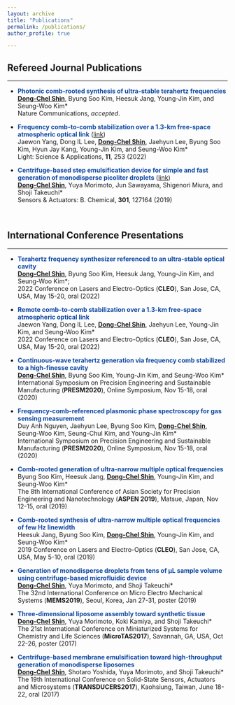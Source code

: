 ```yaml
---
layout: archive
title: "Publications"
permalink: /publications/
author_profile: true

---
```


## Refereed Journal Publications

------

- <b><span style="color: #0D47A1">Photonic comb-rooted synthesis of ultra-stable terahertz frequencies</span></b><br>
<u><b>Dong-Chel Shin</b></u>, Byung Soo Kim, Heesuk Jang, Young-Jin Kim, and Seung-Woo Kim* <br>
Nature Communications, <i>accepted</i>.

- <b><span style="color: #0D47A1">Frequency comb-to-comb stabilization over a 1.3-km free-space atmospheric optical link</span></b> ([link](https://www.nature.com/articles/s41377-022-00940-3))<br>
Jaewon Yang, Dong IL Lee, <u><b>Dong-Chel Shin</b></u>, Jaehyun Lee, Byung Soo Kim, Hyun Jay Kang, Young-Jin Kim, and Seung-Woo Kim* <br>
Light: Science & Applications, <b>11</b>, 253 (2022)

- <b><span style="color: #0D47A1">Centrifuge-based step emulsification device for simple and fast generation of monodisperse picoliter droplets</span></b> ([link](https://www.sciencedirect.com/science/article/pii/S0925400519313632))<br>
<u><b>Dong-Chel Shin</b></u>, Yuya Morimoto, Jun Sawayama, Shigenori Miura, and Shoji Takeuchi* <br> 
Sensors & Actuators: B. Chemical, <b>301</b>, 127164 (2019)

<br>

## International Conference Presentations

------
- <b><span style="color: #0D47A1">Terahertz frequency synthesizer referenced to an ultra-stable optical cavity</span></b><br>
   <u><b>Dong-Chel Shin</b></u>, Byung Soo Kim, Heesuk Jang, Young-Jin Kim, and Seung-Woo Kim*; <br>
   2022 Conference on Lasers and Electro-Optics (<b>CLEO</b>), San Jose, CA, USA, May 15-20, oral (2022)<br>
   
- <b><span style="color: #0D47A1">Remote comb-to-comb stabilization over a 1.3-km free-space atmospheric optical link</span></b><br>
   Jaewon Yang, Dong IL Lee, <u><b>Dong-Chel Shin</b></u>, Jaehyun Lee, Young-Jin Kim, and Seung-Woo Kim* <br>
   2022 Conference on Lasers and Electro-Optics (<b>CLEO</b>), San Jose, CA, USA, May 15-20, oral (2022)<br>
   
- <b><span style="color: #0D47A1">Continuous-wave terahertz generation via frequency comb stabilized to a high-finesse cavity</span></b><br>
   <u><b>Dong-Chel Shin</b></u>, Byung Soo Kim, Young-Jin Kim, and Seung-Woo Kim*<br>
   International Symposium on Precision Engineering and Sustainable Manufacturing (<b>PRESM2020</b>), Online Symposium, Nov 15-18, oral (2020)<br>

- <b><span style="color: #0D47A1">Frequency-comb-referenced plasmonic phase spectroscopy for gas sensing measurement</span></b><br>
   Duy Anh Nguyen, Jaehyun Lee, Byung Soo Kim, <u><b>Dong-Chel Shin</b></u>, Seung-Woo Kim, Seung-Chul Kim, and Young-Jin Kim*<br>
   International Symposium on Precision Engineering and Sustainable Manufacturing (<b>PRESM2020</b>), Online Symposium, Nov 15-18, oral (2020)<br>

- <b><span style="color: #0D47A1">Comb-rooted generation of ultra-narrow multiple optical frequencies</span></b><br>
   Byung Soo Kim, Heesuk Jang, <u><b>Dong-Chel Shin</b></u>, Young-Jin Kim, and Seung-Woo Kim*<br>
   The 8th International Conference of Asian Society for Precision Engineering and Nanotechnology (<b>ASPEN 2019</b>), Matsue, Japan, Nov 12-15, oral (2019)<br>

- <b><span style="color: #0D47A1">Comb-rooted synthesis of ultra-narrow multiple optical frequencies of few Hz linewidth</span></b><br>
   Heesuk Jang, Byung Soo Kim, <u><b>Dong-Chel Shin</b></u>, Young-Jin Kim, and Seung-Woo Kim*<br>
   2019 Conference on Lasers and Electro-Optics (<b>CLEO</b>), San Jose, CA, USA, May 5-10, oral (2019)<br>

- <b><span style="color: #0D47A1">Generation of monodisperse droplets from tens of μL sample volume using centrifuge-based microfluidic device</span></b><br>
   <u><b>Dong-Chel Shin</b></u>, Yuya Morimoto, and Shoji Takeuchi*<br>
   The 32nd International Conference on Micro Electro Mechanical Systems (<b>MEMS2019</b>), Seoul, Korea, Jan 27-31, poster (2019)<br>

- <b><span style="color: #0D47A1">Three-dimensional liposome assembly toward synthetic tissue</span></b><br>
   <u><b>Dong-Chel Shin</b></u>, Yuya Morimoto, Koki Kamiya, and Shoji Takeuchi*<br>
   The 21st International Conference on Miniaturized Systems for Chemistry and Life Sciences (<b>MicroTAS2017</b>), Savannah, GA, USA, Oct 22-26, poster (2017)<br>

- <b><span style="color: #0D47A1">Centrifuge-based membrane emulsification toward high-throughput generation of monodisperse liposomes</span></b><br>
   <u><b>Dong-Chel Shin</b></u>, Shotaro Yoshida, Yuya Morimoto, and Shoji Takeuchi*<br>
   The 19th International Conference on Solid-State Sensors, Actuators and Microsystems (<b>TRANSDUCERS2017</b>), Kaohsiung, Taiwan, June 18-22, oral (2017)<br>
